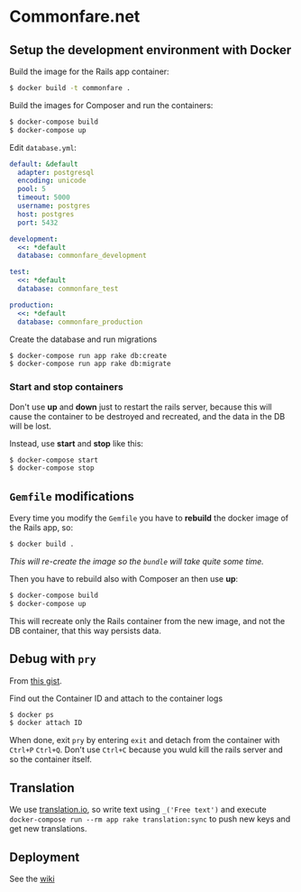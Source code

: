 # Commonfare.net

## Setup the development environment with Docker

Build the image for the Rails app container:

```bash
$ docker build -t commonfare .
```

Build the images for Composer and run the containers:

```bash
$ docker-compose build
$ docker-compose up
```

Edit `database.yml`:

```yml
default: &default
  adapter: postgresql
  encoding: unicode
  pool: 5
  timeout: 5000
  username: postgres
  host: postgres
  port: 5432

development:
  <<: *default
  database: commonfare_development

test:
  <<: *default
  database: commonfare_test

production:
  <<: *default
  database: commonfare_production
```

Create the database and run migrations

```bash
$ docker-compose run app rake db:create
$ docker-compose run app rake db:migrate
```

### Start and stop containers

Don't use **up** and **down** just to restart the rails server, because this will cause the container to be destroyed and recreated, and the data in the DB will be lost.

Instead, use **start** and **stop** like this:

```bash
$ docker-compose start
$ docker-compose stop
```

## `Gemfile` modifications

Every time you modify the `Gemfile` you have to **rebuild** the docker image of the Rails app, so:

```bash
$ docker build .
```

*This will re-create the image so the `bundle` will take quite some time.*

Then you have to rebuild also with Composer an then use **up**:

```bash
$ docker-compose build
$ docker-compose up
```

This will recreate only the Rails container from the new image, and not the DB container, that this way persists data.

## Debug with `pry`

From [this gist](https://gist.github.com/briankung/ebfb567d149209d2d308576a6a34e5d8).

Find out the Container ID and attach to the container logs

```bash
$ docker ps
$ docker attach ID
```

When done, exit `pry` by entering `exit` and detach from the container with `Ctrl+P` `Ctrl+Q`. Don't use `Ctrl+C` because you wuld kill the rails server and so the container itself.

## Translation

We use [translation.io](https://github.com/aurels/translation-gem), so  write text using `_('Free text')` and execute `docker-compose run --rm app rake translation:sync` to push new keys and get new translations.

## Deployment

See the [wiki](https://github.com/PIENews/commonfare-rails/wiki)
